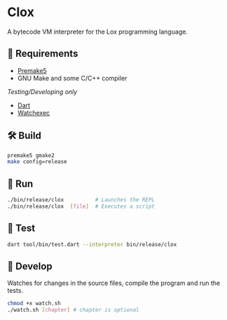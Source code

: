 
# Clox

A bytecode VM interpreter for the Lox programming language.

## 📌 Requirements
- [Premake5](https://premake.github.io/download/) 
- GNU Make and some C/C++ compiler  

*Testing/Developing only*
- [Dart](https://dart.dev/get-dart) 
- [Watchexec](https://github.com/watchexec/watchexec) 

## 🛠 Build
```sh
premake5 gmake2
make config=release
```

## 🚀 Run
```sh
./bin/release/clox  		# Launches the REPL
./bin/release/clox  [file] 	# Executes a script
```

## 🧪 Test
```sh
dart tool/bin/test.dart --interpreter bin/release/clox
```

## 🧱 Develop
Watches for changes in the source files, compile the program and run the tests.
```sh
chmod +x watch.sh
./watch.sh [chapter] # chapter is optional
```
